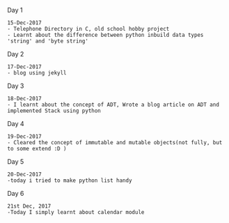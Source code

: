 Day 1

    15-Dec-2017
    - Telephone Directory in C, old school hobby project
    - Learnt about the difference between python inbuild data types 'string' and 'byte string'
    
Day 2

    17-Dec-2017
    - blog using jekyll

Day 3

    18-Dec-2017
    - I learnt about the concept of ADT, Wrote a blog article on ADT and implemented Stack using python

Day 4

    19-Dec-2017
    - Cleared the concept of immutable and mutable objects(not fully, but to some extend :D )
    
    
Day 5

    20-Dec-2017
    -today i tried to make python list handy
    
Day 6

    21st Dec, 2017
    -Today I simply learnt about calendar module